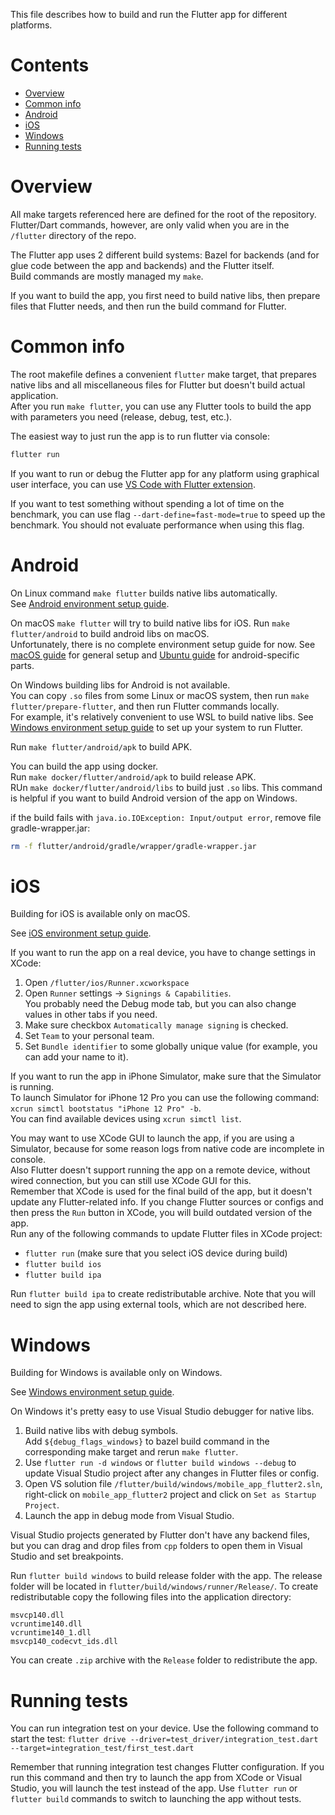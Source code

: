 
This file describes how to build and run the Flutter app for different platforms.

# Contents

* [Overview](#overview)
* [Common info](#common-info)
* [Android](#android)
* [iOS](#ios)
* [Windows](#windows)
* [Running tests](#running-tests)

# Overview

[comment]: # (Don't remove spaces at the end of lines, they force line breaks)

All make targets referenced here are defined for the root of the repository.
Flutter/Dart commands, however, are only valid when you are in the `/flutter` directory of the repo.

The Flutter app uses 2 different build systems:
Bazel for backends (and for glue code between the app and backends)
and the Flutter itself.  
Build commands are mostly managed my `make`.

If you want to build the app, you first need to build native libs,
then prepare files that Flutter needs,
and then run the build command for Flutter.

# Common info

The root makefile defines a convenient `flutter` make target, that prepares native libs
and all miscellaneous files for Flutter but doesn't build actual application.  
After you run `make flutter`, you can use any Flutter tools to build the app with parameters you need (release, debug, test, etc.).

The easiest way to just run the app is to run flutter via console:
```bash
flutter run
```

If you want to run or debug the Flutter app for any platform using graphical user interface,
you can use [VS Code with Flutter extension](https://docs.flutter.dev/get-started/editor?tab=vscode).

If you want to test something without spending a lot of time on the benchmark,
you can use flag `--dart-define=fast-mode=true` to speed up the benchmark.
You should not evaluate performance when using this flag.

# Android

[comment]: # (Don't remove spaces at the end of lines, they force line breaks)
[comment]: # (TODO add information about using Android emulators)

On Linux command `make flutter` builds native libs automatically.  
See [Android environment setup guide](./env-setup-android.md#setting-up-the-environment-on-ubuntu).

On macOS `make flutter` will try to build native libs for iOS. Run `make flutter/android` to build android libs on macOS.  
Unfortunately, there is no complete environment setup guide for now.
See [macOS guide](./env-setup-ios.md#setting-up-the-environment) for general setup and [Ubuntu guide](./env-setup-android.md#setting-up-the-environment-on-ubuntu) for android-specific parts.

On Windows building libs for Android is not available.  
You can copy `.so` files from some Linux or macOS system, then run `make flutter/prepare-flutter`, and then run Flutter commands locally.  
For example, it's relatively convenient to use WSL to build native libs.
See [Windows environment setup guide](./env-setup-windows.md#setting-up-the-environment) to set up your system to run Flutter.

Run `make flutter/android/apk` to build APK.

You can build the app using docker.  
Run `make docker/flutter/android/apk` to build release APK.  
RUn `make docker/flutter/android/libs` to build just `.so` libs. This command is helpful if you want to build Android version of the app on Windows.

if the build fails with `java.io.IOException: Input/output error`, remove file gradle-wrapper.jar:
```bash
rm -f flutter/android/gradle/wrapper/gradle-wrapper.jar
```

# iOS

[comment]: # (Don't remove spaces at the end of lines, they force line breaks)

Building for iOS is available only on macOS.

See [iOS environment setup guide](./env-setup-ios.md#setting-up-the-environment).

If you want to run the app on a real device, you have to change settings in XCode:
1. Open `/flutter/ios/Runner.xcworkspace`
2. Open `Runner` settings → `Signings & Capabilities`.  
You probably need the Debug mode tab, but you can also change values in other tabs if you need.
3. Make sure checkbox `Automatically manage signing` is checked.
4. Set `Team` to your personal team.
5. Set `Bundle identifier` to some globally unique value (for example, you can add your name to it).

If you want to run the app in iPhone Simulator, make sure that the Simulator is running.  
To launch Simulator for iPhone 12 Pro you can use the following command: `xcrun simctl bootstatus "iPhone 12 Pro" -b`.  
You can find available devices using `xcrun simctl list`.

You may want to use XCode GUI to launch the app, if you are using a Simulator, because for some reason logs from native code are incomplete in console.  
Also Flutter doesn't support running the app on a remote device, without wired connection, but you can still use XCode GUI for this.  
Remember that XCode is used for the final build of the app, but it doesn't update any Flutter-related info.
If you change Flutter sources or configs and then press the `Run` button in XCode, you will build outdated version of the app.  
Run any of the following commands to update Flutter files in XCode project:
* `flutter run` (make sure that you select iOS device during build)
* `flutter build ios`
* `flutter build ipa`

Run `flutter build ipa` to create redistributable archive.
Note that you will need to sign the app using external tools, which are not described here.

# Windows

Building for Windows is available only on Windows.

See [Windows environment setup guide](./env-setup-windows.md#setting-up-the-environment).

On Windows it's pretty easy to use Visual Studio debugger for native libs.
1. Build native libs with debug symbols.  
Add `${debug_flags_windows}` to bazel build command in the corresponding make target and rerun `make flutter`.
2. Use `flutter run -d windows` or `flutter build windows --debug`
to update Visual Studio project after any changes in Flutter files or config.
3. Open VS solution file `/flutter/build/windows/mobile_app_flutter2.sln`,
right-click on `mobile_app_flutter2` project and click on `Set as Startup Project`.
4. Launch the app in debug mode from Visual Studio.

Visual Studio projects generated by Flutter don't have any backend files,
but you can drag and drop files from `cpp` folders to open them in Visual Studio and set breakpoints.

Run `flutter build windows` to build release folder with the app.
The release folder will be located in `flutter/build/windows/runner/Release/`.
To create redistributable copy the following files into the application directory:
```
msvcp140.dll
vcruntime140.dll
vcruntime140_1.dll
msvcp140_codecvt_ids.dll
```
You can create `.zip` archive with the `Release` folder to redistribute the app.

# Running tests

You can run integration test on your device.
Use the following command to start the test:
`flutter drive --driver=test_driver/integration_test.dart --target=integration_test/first_test.dart`

Remember that running integration test changes Flutter configuration.
If you run this command and then try to launch the app from XCode or Visual Studio,
you will launch the test instead of the app.
Use `flutter run` or `flutter build` commands to switch to launching the app without tests.
